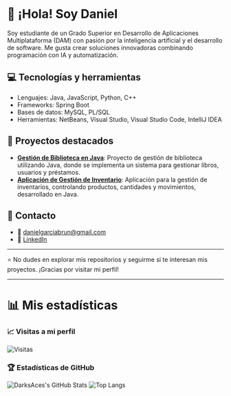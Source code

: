 # 👋 ¡Hola! Soy Daniel

Soy estudiante de un Grado Superior en Desarrollo de Aplicaciones Multiplataforma (DAM) con pasión por la inteligencia artificial y el desarrollo de software. Me gusta crear soluciones innovadoras combinando programación con IA y automatización.

## 💻 Tecnologías y herramientas

- Lenguajes: Java, JavaScript, Python, C++
- Frameworks: Spring Boot
- Bases de datos: MySQL, PL/SQL
- Herramientas: NetBeans, Visual Studio, Visual Studio Code, IntelliJ IDEA

## 🚀 Proyectos destacados

- **[Gestión de Biblioteca en Java](https://github.com/DarksAces/gestion-biblioteca)**: Proyecto de gestión de biblioteca utilizando Java, donde se implementa un sistema para gestionar libros, usuarios y préstamos.
- **[Aplicación de Gestión de Inventario](https://github.com/DarksAces/gestion-inventario)**: Aplicación para la gestión de inventarios, controlando productos, cantidades y movimientos, desarrollado en Java.

## 📢 Contacto

- 📧 danielgarciabrun@gmail.com
- 💼 [LinkedIn](https://www.linkedin.com/in/daniel-garcia-brun-98a54b274)

---

⭐ No dudes en explorar mis repositorios y seguirme si te interesan mis proyectos. ¡Gracias por visitar mi perfil!

---

# 📊 Mis estadísticas

### 📈 Visitas a mi perfil
![Visitas](https://komarev.com/ghpvc/?username=DarksAces&label=Visitas&color=blue&style=flat)

### 🏆 Estadísticas de GitHub
![DarksAces's GitHub Stats](https://github-readme-stats.vercel.app/api?username=DarksAces&show_icons=true&theme=tokyonight)
![Top Langs](https://github-readme-stats.vercel.app/api/top-langs/?username=DarksAces&layout=compact&theme=tokyonight)
